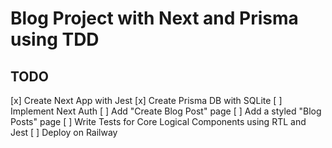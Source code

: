# Blog Project with Next and Prisma using TDD

## TODO
[x] Create Next App with Jest
[x] Create Prisma DB with SQLite
[ ] Implement Next Auth
[ ] Add "Create Blog Post" page
[ ] Add a styled "Blog Posts" page
[ ] Write Tests for Core Logical Components using RTL and Jest
[ ] Deploy on Railway